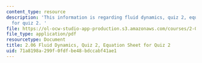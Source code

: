 ```yaml
---
content_type: resource
description: 'This information is regarding fluid dynamics, quiz 2, equation sheet
  for quiz 2. '
file: https://ol-ocw-studio-app-production.s3.amazonaws.com/courses/2-06-fluid-dynamics-spring-2013/71a8198a299f0fdfbe48bdccabf41ae1_MIT2_06S13_equsheet_quiz2.pdf
file_type: application/pdf
resourcetype: Document
title: 2.06 Fluid Dynamics, Quiz 2, Equation Sheet for Quiz 2
uid: 71a8198a-299f-0fdf-be48-bdccabf41ae1
---
```

